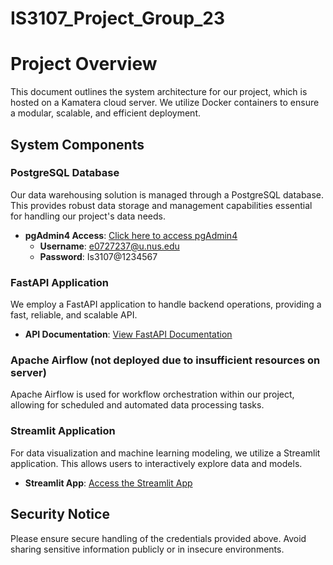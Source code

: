 # IS3107_Project_Group_23
# Project Overview

This document outlines the system architecture for our project, which is hosted on a Kamatera cloud server. We utilize Docker containers to ensure a modular, scalable, and efficient deployment.

## System Components

### PostgreSQL Database

Our data warehousing solution is managed through a PostgreSQL database. This provides robust data storage and management capabilities essential for handling our project's data needs.

- **pgAdmin4 Access**: [Click here to access pgAdmin4](http://103.195.4.105/pgadmin4)
  - **Username**: e0727237@u.nus.edu
  - **Password**: Is3107@1234567

### FastAPI Application

We employ a FastAPI application to handle backend operations, providing a fast, reliable, and scalable API.

- **API Documentation**: [View FastAPI Documentation](http://103.195.4.105:8000/docs)

### Apache Airflow (not deployed due to insufficient resources on server)

Apache Airflow is used for workflow orchestration within our project, allowing for scheduled and automated data processing tasks.

### Streamlit Application

For data visualization and machine learning modeling, we utilize a Streamlit application. This allows users to interactively explore data and models.

- **Streamlit App**: [Access the Streamlit App](http://103.195.4.105:8501/)

## Security Notice

Please ensure secure handling of the credentials provided above. Avoid sharing sensitive information publicly or in insecure environments.

